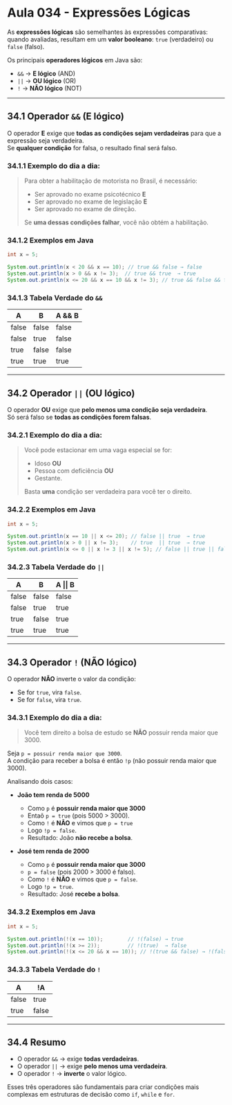# Aula 034 - Expressões Lógicas

As **expressões lógicas** são semelhantes às expressões comparativas:  
quando avaliadas, resultam em um **valor booleano**: `true` (verdadeiro) ou `false` (falso).

Os principais **operadores lógicos** em Java são:

- `&&` → **E lógico** (AND)  
- `||` → **OU lógico** (OR)  
- `!` → **NÃO lógico** (NOT)  

---

## 34.1 Operador `&&` (E lógico)

O operador **E** exige que **todas as condições sejam verdadeiras** para que a expressão seja verdadeira.  
Se **qualquer condição** for falsa, o resultado final será falso.

### 34.1.1 Exemplo do dia a dia:  
> Para obter a habilitação de motorista no Brasil, é necessário:  
> - Ser aprovado no exame psicotécnico **E**  
> - Ser aprovado no exame de legislação **E**  
> - Ser aprovado no exame de direção.  
>
> Se **uma dessas condições falhar**, você não obtém a habilitação.

### 34.1.2 Exemplos em Java

```java
int x = 5;

System.out.println(x < 20 && x == 10); // true && false → false
System.out.println(x > 0 && x != 3);  // true && true  → true
System.out.println(x <= 20 && x == 10 && x != 3); // true && false && true → false
```

### 34.1.3 Tabela Verdade do `&&`

| A     | B     | A && B |
|-------|-------|--------|
| false | false | false  |
| false | true  | false  |
| true  | false | false  |
| true  | true  | true   |

---

## 34.2 Operador `||` (OU lógico)

O operador **OU** exige que **pelo menos uma condição seja verdadeira**.  
Só será falso se **todas as condições forem falsas**.

### 34.2.1 Exemplo do dia a dia:  
> Você pode estacionar em uma vaga especial se for:  
> - Idoso **OU**  
> - Pessoa com deficiência **OU**  
> - Gestante.  
>
> Basta **uma** condição ser verdadeira para você ter o direito.

### 34.2.2 Exemplos em Java

```java
int x = 5;

System.out.println(x == 10 || x <= 20); // false || true  → true
System.out.println(x > 0 || x != 3);    // true  || true  → true
System.out.println(x <= 0 || x != 3 || x != 5); // false || true || false → true
```

### 34.2.3 Tabela Verdade do `||`

| A     | B     | A \|\| B |
|-------|-------|----------|
| false | false | false    |
| false | true  | true     |
| true  | false | true     |
| true  | true  | true     |

---

## 34.3 Operador `!` (NÃO lógico)

O operador **NÃO** inverte o valor da condição:  
- Se for `true`, vira `false`.  
- Se for `false`, vira `true`.

### 34.3.1 Exemplo do dia a dia:  
> Você tem direito a bolsa de estudo se **NÃO** possuir renda maior que 3000.  

Seja `p = possuir renda maior que 3000`.  
A condição para receber a bolsa é então `!p` (não possuir renda maior que 3000).  

Analisando dois casos:  

- **João tem renda de 5000**
  - Como `p` é **possuir renda maior que 3000**
  - Entaõ `p = true` (pois 5000 > 3000).  
  - Como `!` é **NÃO** e vimos que `p = true`
  - Logo `!p = false`. 
  - Resultado: João **não recebe a bolsa**.  

- **José tem renda de 2000**  
  - Como `p` é **possuir renda maior que 3000**
  - `p = false` (pois 2000 > 3000 é falso).  
  - Como `!` é **NÃO** e vimos que `p = false`.  
  - Logo `!p = true`.  
  - Resultado: José **recebe a bolsa**.  

### 34.3.2 Exemplos em Java

```java
int x = 5;

System.out.println(!(x == 10));        // !(false) → true
System.out.println(!(x >= 2));         // !(true)  → false
System.out.println(!(x <= 20 && x == 10)); // !(true && false) → !(false) → true
```

### 34.3.3 Tabela Verdade do `!`

| A     | !A    |
|-------|-------|
| false | true  |
| true  | false |

---

## 34.4 Resumo

- O operador `&&` → exige **todas verdadeiras**.  
- O operador `||` → exige **pelo menos uma verdadeira**.  
- O operador `!` → **inverte** o valor lógico.  

Esses três operadores são fundamentais para criar condições mais complexas em estruturas de decisão como `if`, `while` e `for`.
